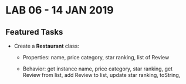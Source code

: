 # LAB 06 - 14 JAN 2019

## Featured Tasks

- Create a **Restaurant** class:
    - Properties:
      name, 
      price category, 
      star ranking, 
      list of Review
      
    - Behavior:
      get instance name, price category, star ranking,
      get Review from list,
      add Review to list,
      update star ranking,
      toString,
